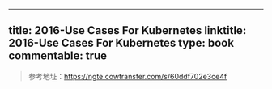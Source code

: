 
---
title: 2016-Use Cases For Kubernetes
linktitle: 2016-Use Cases For Kubernetes
type: book
commentable: true
---

> 参考地址：https://ngte.cowtransfer.com/s/60ddf702e3ce4f

    